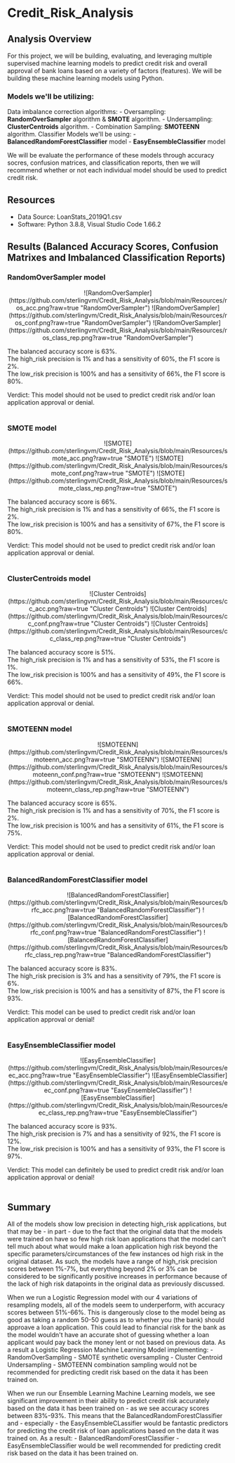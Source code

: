 # Credit_Risk_Analysis

## Analysis Overview
For this project, we will be building, evaluating, and leveraging multiple supervised machine learning models to predict credit risk and overall approval of bank loans based on a variety of factors (features). We will be building these machine learning models using Python.

### Models we'll be utilizing:
Data imbalance correction algorithms:
    - Oversampling: **RandomOverSampler** algorithm & **SMOTE** algorithm.
    - Undersampling: **ClusterCentroids** algorithm.
    - Combination Sampling: **SMOTEENN** algorithm.
Classifier Models we'll be using:
    - **BalancedRandomForestClassifier** model
    - **EasyEnsembleClassifier** model

We will be evaluate the performance of these models through accuracy socres, confusion matrices, and classification reports, then we will recommend whether or not each individual model should be used to predict credit risk.

## Resources
- Data Source: LoanStats_2019Q1.csv
- Software: Python 3.8.8, Visual Studio Code 1.66.2

## Results (Balanced Accuracy Scores, Confusion Matrixes and Imbalanced Classification Reports)

### RandomOverSampler model
<p align="center">
![RandomOverSampler](https://github.com/sterlingvm/Credit_Risk_Analysis/blob/main/Resources/ros_acc.png?raw=true "RandomOverSampler")
![RandomOverSampler](https://github.com/sterlingvm/Credit_Risk_Analysis/blob/main/Resources/ros_conf.png?raw=true "RandomOverSampler")
![RandomOverSampler](https://github.com/sterlingvm/Credit_Risk_Analysis/blob/main/Resources/ros_class_rep.png?raw=true "RandomOverSampler")
</p>
The balanced accuracy score is 63%.<br>The high_risk precision is 1% and has a sensitivity of 60%, the F1 score is 2%.<br>The low_risk precision is 100% and has a sensitivity of 66%, the F1 score is 80%.<br>

Verdict: This model should not be used to predict credit risk and/or loan application approval or denial.
<br><br>

### SMOTE model
<p align="center">
![SMOTE](https://github.com/sterlingvm/Credit_Risk_Analysis/blob/main/Resources/smote_acc.png?raw=true "SMOTE")
![SMOTE](https://github.com/sterlingvm/Credit_Risk_Analysis/blob/main/Resources/smote_conf.png?raw=true "SMOTE")
![SMOTE](https://github.com/sterlingvm/Credit_Risk_Analysis/blob/main/Resources/smote_class_rep.png?raw=true "SMOTE")
</p>
The balanced accuracy score is 66%.<br>The high_risk precision is 1% and has a sensitivity of 66%, the F1 score is 2%.<br>The low_risk precision is 100% and has a sensitivity of 67%, the F1 score is 80%.<br>

Verdict: This model should not be used to predict credit risk and/or loan application approval or denial.
<br><br>

### ClusterCentroids model
<p align="center">
![Cluster Centroids](https://github.com/sterlingvm/Credit_Risk_Analysis/blob/main/Resources/cc_acc.png?raw=true "Cluster Centroids")
![Cluster Centroids](https://github.com/sterlingvm/Credit_Risk_Analysis/blob/main/Resources/cc_conf.png?raw=true "Cluster Centroids")
![Cluster Centroids](https://github.com/sterlingvm/Credit_Risk_Analysis/blob/main/Resources/cc_class_rep.png?raw=true "Cluster Centroids")
</p>
The balanced accuracy score is 51%.<br>The high_risk precision is 1% and has a sensitivity of 53%, the F1 score is 1%.<br>The low_risk precision is 100% and has a sensitivity of 49%, the F1 score is 66%.<br> 

Verdict: This model should not be used to predict credit risk and/or loan application approval or denial.
<br><br>

### SMOTEENN model
<p align="center">
![SMOTEENN](https://github.com/sterlingvm/Credit_Risk_Analysis/blob/main/Resources/smoteenn_acc.png?raw=true "SMOTEENN")
![SMOTEENN](https://github.com/sterlingvm/Credit_Risk_Analysis/blob/main/Resources/smoteenn_conf.png?raw=true "SMOTEENN")
![SMOTEENN](https://github.com/sterlingvm/Credit_Risk_Analysis/blob/main/Resources/smoteenn_class_rep.png?raw=true "SMOTEENN")
</p>
The balanced accuracy score is 65%.<br>The high_risk precision is 1% and has a sensitivity of 70%, the F1 score is 2%.<br>The low_risk precision is 100% and has a sensitivity of 61%, the F1 score is 75%.<br> 

Verdict: This model should not be used to predict credit risk and/or loan application approval or denial.
<br><br>

### BalancedRandomForestClassifier model
<p align="center">
![BalancedRandomForestClassifier](https://github.com/sterlingvm/Credit_Risk_Analysis/blob/main/Resources/brfc_acc.png?raw=true "BalancedRandomForestClassifier")
![BalancedRandomForestClassifier](https://github.com/sterlingvm/Credit_Risk_Analysis/blob/main/Resources/brfc_conf.png?raw=true "BalancedRandomForestClassifier")
![BalancedRandomForestClassifier](https://github.com/sterlingvm/Credit_Risk_Analysis/blob/main/Resources/brfc_class_rep.png?raw=true "BalancedRandomForestClassifier")
</p>
The balanced accuracy score is 83%.<br>The high_risk precision is 3% and has a sensitivity of 79%, the F1 score is 6%.<br>The low_risk precision is 100% and has a sensitivity of 87%, the F1 score is 93%.<br> 

Verdict: This model can be used to predict credit risk and/or loan application approval or denial!
<br><br>

### EasyEnsembleClassifier model
<p align="center">
![EasyEnsembleClassifier](https://github.com/sterlingvm/Credit_Risk_Analysis/blob/main/Resources/eec_acc.png?raw=true "EasyEnsembleClassifier")
![EasyEnsembleClassifier](https://github.com/sterlingvm/Credit_Risk_Analysis/blob/main/Resources/eec_conf.png?raw=true "EasyEnsembleClassifier")
![EasyEnsembleClassifier](https://github.com/sterlingvm/Credit_Risk_Analysis/blob/main/Resources/eec_class_rep.png?raw=true "EasyEnsembleClassifier")
</p>
The balanced accuracy score is 93%.<br>The high_risk precision is 7% and has a sensitivity of 92%, the F1 score is 12%.<br>The low_risk precision is 100% and has a sensitivity of 93%, the F1 score is 97%.<br> 

Verdict: This model can definitely be used to predict credit risk and/or loan application approval or denial!
<br><br>

## Summary
All of the models show low precision in detecting high_risk applications, but that may be - in part - due to the fact that the original data that the models were trained on have so few high risk loan applications that the model can't tell much about what would make a loan application high risk beyond the specific parameters/circumstances of the few instances od high risk in the original dataset. As such, the models have a range of high_risk precision scores between 1%-7%, but everything beyond 2% or 3% can be considered to be significantly positive increases in performance because of the lack of high risk datapoints in the original data as previously discussed.

When we run a Logistic Regression model with our 4 variations of resampling models, all of the models seem to underperform, with accuracy scores between 51%-66%. This is dangerously close to the model being as good as taking a random 50-50 guess as to whether you (the bank) should approave a loan application. This could lead to financial risk for the bank as the model wouldn't have an accurate shot of guessing whether a loan applicant would pay back the money lent or not based on previous data.
As a result a Logistic Regression Machine Learning Model implementing:
    - RandomOverSampling
    - SMOTE synthetic oversampling
    - Cluster Centroid Undersampling
    - SMOTEENN combination sampling
would not be recommended for predicting credit risk based on the data it has been trained on.

When we run our Ensemble Learning Machine Learning models, we see significant improvement in their ability to predict credit risk accurately based on the data it has been trained on - as we see accuracy scores between 83%-93%. This means that the BalancedRandomForestClassifier and - especially - the EasyEnsembleCLassifier would be fantastic predictors for predicting the credit risk of loan applications based on the data it was trained on.
As a result:
    - BalancedRandomForestClassifier
    - EasyEnsembleClassifier
would be well recommended for predicting credit risk based on the data it has been trained on.